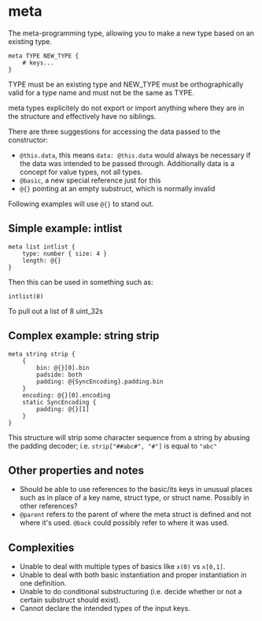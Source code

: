 # meta #
The meta-programming type, allowing you to make a new type based on an existing type.

```mprl
meta TYPE NEW_TYPE {
    # keys...
}
```

TYPE must be an existing type and NEW_TYPE must be orthographically valid for a type name and must not be the same as TYPE.

meta types explicitely do not export or import anything where they are in the structure and effectively have no siblings.

There are three suggestions for accessing the data passed to the constructor:

* `@this.data`, this means `data: @this.data` would always be necessary if the data was intended to be passed through. Additionally data is a concept for value types, not all types.
* `@basic`, a new special reference just for this
* `@{}` pointing at an empty substruct, which is normally invalid

Following examples will use `@{}` to stand out.

## Simple example: intlist ##

```mprl
meta list intlist {
    type: number { size: 4 }
    length: @{}
}
```

Then this can be used in something such as:

    intlist(8)

To pull out a list of 8 uint_32s

## Complex example: string strip ##

```mprl
meta string strip {
    {
        bin: @{}[0].bin
        padside: both
        padding: @{SyncEncoding}.padding.bin
    }
    encoding: @{}[0].encoding
    static SyncEncoding {
        padding: @{}[1]
    }
}
```

This structure will strip some character sequence from a string by abusing the padding decoder; i.e. `strip["##abc#", "#"]` is equal to `"abc"`

## Other properties and notes ##

* Should be able to use references to the basic/its keys in unusual places such as in place of a key name, struct type, or struct name. Possibly in other references?
* `@parent` refers to the parent of where the meta struct is defined and not where it's used. `@back` could possibly refer to where it was used.

## Complexities ##

* Unable to deal with multiple types of basics like `x(0)` vs `x[0,1]`.
* Unable to deal with both basic instantiation and proper instantiation in one definition.
* Unable to do conditional substructuring (i.e. decide whether or not a certain substruct should exist).
* Cannot declare the intended types of the input keys.
